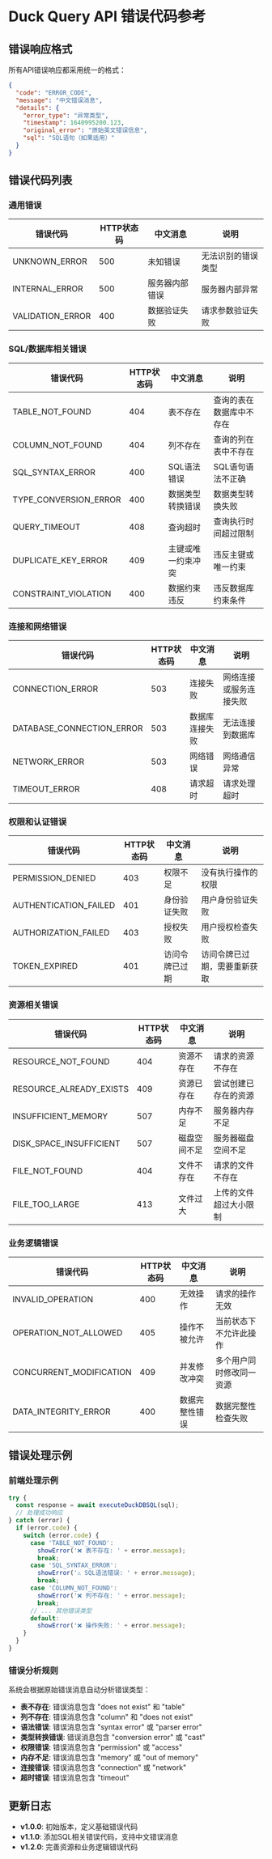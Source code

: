 # Duck Query API 错误代码参考

## 错误响应格式

所有API错误响应都采用统一的格式：

```json
{
  "code": "ERROR_CODE",
  "message": "中文错误消息",
  "details": {
    "error_type": "异常类型",
    "timestamp": 1640995200.123,
    "original_error": "原始英文错误信息",
    "sql": "SQL语句（如果适用）"
  }
}
```

## 错误代码列表

### 通用错误

| 错误代码 | HTTP状态码 | 中文消息 | 说明 |
|---------|-----------|---------|------|
| UNKNOWN_ERROR | 500 | 未知错误 | 无法识别的错误类型 |
| INTERNAL_ERROR | 500 | 服务器内部错误 | 服务器内部异常 |
| VALIDATION_ERROR | 400 | 数据验证失败 | 请求参数验证失败 |

### SQL/数据库相关错误

| 错误代码 | HTTP状态码 | 中文消息 | 说明 |
|---------|-----------|---------|------|
| TABLE_NOT_FOUND | 404 | 表不存在 | 查询的表在数据库中不存在 |
| COLUMN_NOT_FOUND | 404 | 列不存在 | 查询的列在表中不存在 |
| SQL_SYNTAX_ERROR | 400 | SQL语法错误 | SQL语句语法不正确 |
| TYPE_CONVERSION_ERROR | 400 | 数据类型转换错误 | 数据类型转换失败 |
| QUERY_TIMEOUT | 408 | 查询超时 | 查询执行时间超过限制 |
| DUPLICATE_KEY_ERROR | 409 | 主键或唯一约束冲突 | 违反主键或唯一约束 |
| CONSTRAINT_VIOLATION | 400 | 数据约束违反 | 违反数据库约束条件 |

### 连接和网络错误

| 错误代码 | HTTP状态码 | 中文消息 | 说明 |
|---------|-----------|---------|------|
| CONNECTION_ERROR | 503 | 连接失败 | 网络连接或服务连接失败 |
| DATABASE_CONNECTION_ERROR | 503 | 数据库连接失败 | 无法连接到数据库 |
| NETWORK_ERROR | 503 | 网络错误 | 网络通信异常 |
| TIMEOUT_ERROR | 408 | 请求超时 | 请求处理超时 |

### 权限和认证错误

| 错误代码 | HTTP状态码 | 中文消息 | 说明 |
|---------|-----------|---------|------|
| PERMISSION_DENIED | 403 | 权限不足 | 没有执行操作的权限 |
| AUTHENTICATION_FAILED | 401 | 身份验证失败 | 用户身份验证失败 |
| AUTHORIZATION_FAILED | 403 | 授权失败 | 用户授权检查失败 |
| TOKEN_EXPIRED | 401 | 访问令牌已过期 | 访问令牌已过期，需要重新获取 |

### 资源相关错误

| 错误代码 | HTTP状态码 | 中文消息 | 说明 |
|---------|-----------|---------|------|
| RESOURCE_NOT_FOUND | 404 | 资源不存在 | 请求的资源不存在 |
| RESOURCE_ALREADY_EXISTS | 409 | 资源已存在 | 尝试创建已存在的资源 |
| INSUFFICIENT_MEMORY | 507 | 内存不足 | 服务器内存不足 |
| DISK_SPACE_INSUFFICIENT | 507 | 磁盘空间不足 | 服务器磁盘空间不足 |
| FILE_NOT_FOUND | 404 | 文件不存在 | 请求的文件不存在 |
| FILE_TOO_LARGE | 413 | 文件过大 | 上传的文件超过大小限制 |

### 业务逻辑错误

| 错误代码 | HTTP状态码 | 中文消息 | 说明 |
|---------|-----------|---------|------|
| INVALID_OPERATION | 400 | 无效操作 | 请求的操作无效 |
| OPERATION_NOT_ALLOWED | 405 | 操作不被允许 | 当前状态下不允许此操作 |
| CONCURRENT_MODIFICATION | 409 | 并发修改冲突 | 多个用户同时修改同一资源 |
| DATA_INTEGRITY_ERROR | 400 | 数据完整性错误 | 数据完整性检查失败 |

## 错误处理示例

### 前端处理示例

```javascript
try {
  const response = await executeDuckDBSQL(sql);
  // 处理成功响应
} catch (error) {
  if (error.code) {
    switch (error.code) {
      case 'TABLE_NOT_FOUND':
        showError('❌ 表不存在: ' + error.message);
        break;
      case 'SQL_SYNTAX_ERROR':
        showError('⚠️ SQL语法错误: ' + error.message);
        break;
      case 'COLUMN_NOT_FOUND':
        showError('❌ 列不存在: ' + error.message);
        break;
      // ... 其他错误类型
      default:
        showError('❌ 操作失败: ' + error.message);
    }
  }
}
```

### 错误分析规则

系统会根据原始错误消息自动分析错误类型：

- **表不存在**: 错误消息包含 "does not exist" 和 "table"
- **列不存在**: 错误消息包含 "column" 和 "does not exist"
- **语法错误**: 错误消息包含 "syntax error" 或 "parser error"
- **类型转换错误**: 错误消息包含 "conversion error" 或 "cast"
- **权限错误**: 错误消息包含 "permission" 或 "access"
- **内存不足**: 错误消息包含 "memory" 或 "out of memory"
- **连接错误**: 错误消息包含 "connection" 或 "network"
- **超时错误**: 错误消息包含 "timeout"

## 更新日志

- **v1.0.0**: 初始版本，定义基础错误代码
- **v1.1.0**: 添加SQL相关错误代码，支持中文错误消息
- **v1.2.0**: 完善资源和业务逻辑错误代码




